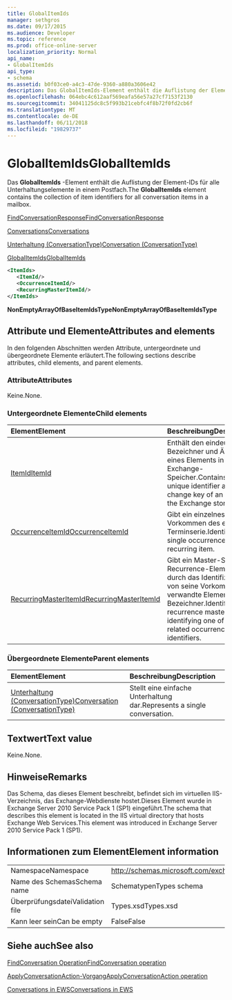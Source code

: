 ```yaml
---
title: GlobalItemIds
manager: sethgros
ms.date: 09/17/2015
ms.audience: Developer
ms.topic: reference
ms.prod: office-online-server
localization_priority: Normal
api_name:
- GlobalItemIds
api_type:
- schema
ms.assetid: b0f03ce0-a4c3-47de-9360-a880a3606e42
description: Das GlobalItemIds-Element enthält die Auflistung der Element-IDs für alle Unterhaltungselemente in einem Postfach.
ms.openlocfilehash: 064ebc4c612aaf569eafa56e57a27cf7153f2130
ms.sourcegitcommit: 34041125dc8c5f993b21cebfc4f8b72f0fd2cb6f
ms.translationtype: MT
ms.contentlocale: de-DE
ms.lasthandoff: 06/11/2018
ms.locfileid: "19829737"
---
```

# <a name="globalitemids"></a><span data-ttu-id="14300-103">GlobalItemIds</span><span class="sxs-lookup"><span data-stu-id="14300-103">GlobalItemIds</span></span>

<span data-ttu-id="14300-104">Das **GlobalItemIds** -Element enthält die Auflistung der Element-IDs für alle Unterhaltungselemente in einem Postfach.</span><span class="sxs-lookup"><span data-stu-id="14300-104">The **GlobalItemIds** element contains the collection of item identifiers for all conversation items in a mailbox.</span></span> 
  
[<span data-ttu-id="14300-105">FindConversationResponse</span><span class="sxs-lookup"><span data-stu-id="14300-105">FindConversationResponse</span></span>](findconversationresponse.md)
  
[<span data-ttu-id="14300-106">Conversations</span><span class="sxs-lookup"><span data-stu-id="14300-106">Conversations</span></span>](conversations-ex15websvcsotherref.md)
  
[<span data-ttu-id="14300-107">Unterhaltung (ConversationType)</span><span class="sxs-lookup"><span data-stu-id="14300-107">Conversation (ConversationType)</span></span>](conversation-conversationtype.md)
  
[<span data-ttu-id="14300-108">GlobalItemIds</span><span class="sxs-lookup"><span data-stu-id="14300-108">GlobalItemIds</span></span>](globalitemids.md)
  
```XML
<ItemIds>
   <ItemId/>
   <OccurrenceItemId/>
   <RecurringMasterItemId/>
</ItemIds>
```

 <span data-ttu-id="14300-109">**NonEmptyArrayOfBaseItemIdsType**</span><span class="sxs-lookup"><span data-stu-id="14300-109">**NonEmptyArrayOfBaseItemIdsType**</span></span>
## <a name="attributes-and-elements"></a><span data-ttu-id="14300-110">Attribute und Elemente</span><span class="sxs-lookup"><span data-stu-id="14300-110">Attributes and elements</span></span>

<span data-ttu-id="14300-111">In den folgenden Abschnitten werden Attribute, untergeordnete und übergeordnete Elemente erläutert.</span><span class="sxs-lookup"><span data-stu-id="14300-111">The following sections describe attributes, child elements, and parent elements.</span></span>
  
### <a name="attributes"></a><span data-ttu-id="14300-112">Attribute</span><span class="sxs-lookup"><span data-stu-id="14300-112">Attributes</span></span>

<span data-ttu-id="14300-113">Keine.</span><span class="sxs-lookup"><span data-stu-id="14300-113">None.</span></span>
  
### <a name="child-elements"></a><span data-ttu-id="14300-114">Untergeordnete Elemente</span><span class="sxs-lookup"><span data-stu-id="14300-114">Child elements</span></span>

|<span data-ttu-id="14300-115">**Element**</span><span class="sxs-lookup"><span data-stu-id="14300-115">**Element**</span></span>|<span data-ttu-id="14300-116">**Beschreibung**</span><span class="sxs-lookup"><span data-stu-id="14300-116">**Description**</span></span>|
|:-----|:-----|
|[<span data-ttu-id="14300-117">ItemId</span><span class="sxs-lookup"><span data-stu-id="14300-117">ItemId</span></span>](itemid.md) <br/> |<span data-ttu-id="14300-118">Enthält den eindeutigen Bezeichner und Ändern eines Elements in der Exchange-Speicher.</span><span class="sxs-lookup"><span data-stu-id="14300-118">Contains the unique identifier and change key of an item in the Exchange store.</span></span>  <br/> |
|[<span data-ttu-id="14300-119">OccurrenceItemId</span><span class="sxs-lookup"><span data-stu-id="14300-119">OccurrenceItemId</span></span>](occurrenceitemid.md) <br/> |<span data-ttu-id="14300-120">Gibt ein einzelnes Vorkommen des eine Terminserie.</span><span class="sxs-lookup"><span data-stu-id="14300-120">Identifies a single occurrence of a recurring item.</span></span>  <br/> |
|[<span data-ttu-id="14300-121">RecurringMasterItemId</span><span class="sxs-lookup"><span data-stu-id="14300-121">RecurringMasterItemId</span></span>](recurringmasteritemid.md) <br/> |<span data-ttu-id="14300-122">Gibt ein Master-Shape Recurrence-Element durch das Identifizieren von seine Vorkommen verwandte Elemente-Bezeichner.</span><span class="sxs-lookup"><span data-stu-id="14300-122">Identifies a recurrence master item by identifying one of its related occurrence items' identifiers.</span></span>  <br/> |
   
### <a name="parent-elements"></a><span data-ttu-id="14300-123">Übergeordnete Elemente</span><span class="sxs-lookup"><span data-stu-id="14300-123">Parent elements</span></span>

|<span data-ttu-id="14300-124">**Element**</span><span class="sxs-lookup"><span data-stu-id="14300-124">**Element**</span></span>|<span data-ttu-id="14300-125">**Beschreibung**</span><span class="sxs-lookup"><span data-stu-id="14300-125">**Description**</span></span>|
|:-----|:-----|
|[<span data-ttu-id="14300-126">Unterhaltung (ConversationType)</span><span class="sxs-lookup"><span data-stu-id="14300-126">Conversation (ConversationType)</span></span>](conversation-conversationtype.md) <br/> |<span data-ttu-id="14300-127">Stellt eine einfache Unterhaltung dar.</span><span class="sxs-lookup"><span data-stu-id="14300-127">Represents a single conversation.</span></span>  <br/> |
   
## <a name="text-value"></a><span data-ttu-id="14300-128">Textwert</span><span class="sxs-lookup"><span data-stu-id="14300-128">Text value</span></span>

<span data-ttu-id="14300-129">Keine.</span><span class="sxs-lookup"><span data-stu-id="14300-129">None.</span></span>
  
## <a name="remarks"></a><span data-ttu-id="14300-130">Hinweise</span><span class="sxs-lookup"><span data-stu-id="14300-130">Remarks</span></span>

<span data-ttu-id="14300-131">Das Schema, das dieses Element beschreibt, befindet sich im virtuellen IIS-Verzeichnis, das Exchange-Webdienste hostet.Dieses Element wurde in Exchange Server 2010 Service Pack 1 (SP1) eingeführt.</span><span class="sxs-lookup"><span data-stu-id="14300-131">The schema that describes this element is located in the IIS virtual directory that hosts Exchange Web Services.This element was introduced in Exchange Server 2010 Service Pack 1 (SP1).</span></span>
  
## <a name="element-information"></a><span data-ttu-id="14300-132">Informationen zum Element</span><span class="sxs-lookup"><span data-stu-id="14300-132">Element information</span></span>

|||
|:-----|:-----|
|<span data-ttu-id="14300-133">Namespace</span><span class="sxs-lookup"><span data-stu-id="14300-133">Namespace</span></span>  <br/> |http://schemas.microsoft.com/exchange/services/2006/types  <br/> |
|<span data-ttu-id="14300-134">Name des Schemas</span><span class="sxs-lookup"><span data-stu-id="14300-134">Schema name</span></span>  <br/> |<span data-ttu-id="14300-135">Schematypen</span><span class="sxs-lookup"><span data-stu-id="14300-135">Types schema</span></span>  <br/> |
|<span data-ttu-id="14300-136">Überprüfungsdatei</span><span class="sxs-lookup"><span data-stu-id="14300-136">Validation file</span></span>  <br/> |<span data-ttu-id="14300-137">Types.xsd</span><span class="sxs-lookup"><span data-stu-id="14300-137">Types.xsd</span></span>  <br/> |
|<span data-ttu-id="14300-138">Kann leer sein</span><span class="sxs-lookup"><span data-stu-id="14300-138">Can be empty</span></span>  <br/> |<span data-ttu-id="14300-139">False</span><span class="sxs-lookup"><span data-stu-id="14300-139">False</span></span>  <br/> |
   
## <a name="see-also"></a><span data-ttu-id="14300-140">Siehe auch</span><span class="sxs-lookup"><span data-stu-id="14300-140">See also</span></span>



[<span data-ttu-id="14300-141">FindConversation Operation</span><span class="sxs-lookup"><span data-stu-id="14300-141">FindConversation operation</span></span>](findconversation-operation.md)
  
[<span data-ttu-id="14300-142">ApplyConversationAction-Vorgang</span><span class="sxs-lookup"><span data-stu-id="14300-142">ApplyConversationAction operation</span></span>](applyconversationaction-operation.md)


[<span data-ttu-id="14300-143">Conversations in EWS</span><span class="sxs-lookup"><span data-stu-id="14300-143">Conversations in EWS</span></span>](http://msdn.microsoft.com/library/91e64629-db6c-4c94-9dcb-d386232e8467%28Office.15%29.aspx)

